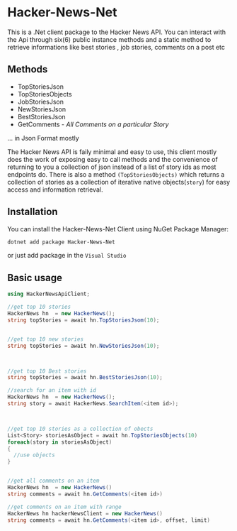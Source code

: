 # Hacker-News-Net
This is a .Net client package to the Hacker News API.
You can interact with the Api through  six(6) public instance methods and a static method
to retrieve informations like best stories , job stories, comments on a post etc
## Methods 
- TopStoriesJson 
- TopStoriesObjects
- JobStoriesJson
- NewStoriesJson
- BestStoriesJson
- GetComments - _All Comments  on a particular Story_

... in Json Format mostly

The Hacker News API is faily minimal and easy to use, this client mostly does the work of exposing easy to call methods and the convenience of returning to you a collection of json instead of a list
of story ids as most endpoints do.
There is also a method `(TopStoriesObjects)` which  returns a collection of stories as a collection of iterative native objects(`story`) for easy access and information retrieval. 


## Installation
You can install the Hacker-News-Net Client using NuGet Package Manager:

```bash
dotnet add package Hacker-News-Net
```
or just add package in the `Visual Studio`

## Basic usage

```csharp
using HackerNewsApiClient;

//get top 10 stories
HackerNews hn  = new HackerNews();
string topStories = await hn.TopStoriesJsom(10);


//get top 10 new stories
string topStories = await hn.NewStoriesJson(10);



//get top 10 Best stories
string topStories = await hn.BestStoriesJson(10);
```

```csharp
//search for an item with id
HackerNews hn  = new HackerNews();
string story = await HackerNews.SearchItem(<item id>);



//get top 10 stories as a collection of obects
List<Story> storiesAsObject = await hn.TopStoriesObjects(10)
foreach(story in storiesAsObject)
{
  //use objects
}
```
```csharp

//get all comments on an item
HackerNews hn  = new HackerNews()
string comments = await hn.GetComments(<item id>)

//get comments on an item with range
HackerNews hn hackerNewsClient = new HackerNews()
string comments = await hn.GetComments(<item id>, offset, limit)


```
